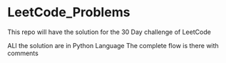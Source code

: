 # LeetCode_Problems
This repo will have the solution for the 30 Day challenge of LeetCode

ALl the solution are in Python Language
The complete flow is there with comments
